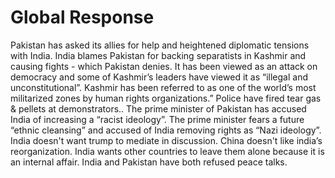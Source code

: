 # Global Response
Pakistan has asked its allies for help and heightened diplomatic tensions with India. India blames Pakistan for backing separatists in Kashmir and causing fights - which Pakistan denies. It has been viewed as an attack on democracy and some of Kashmir’s leaders have viewed it as “illegal and unconstitutional”. Kashmir has been referred to as one of the world’s most militarized zones by human rights organizations.” Police have fired tear gas & pellets at demonstrators.. The prime minister of Pakistan has accused India of increasing a “racist ideology”. The prime minister fears a future “ethnic cleansing” and accused of India removing rights as “Nazi ideology”. India doesn't want trump to mediate in discussion. China doesn't like india’s reorganization. India wants other countries to leave them alone because it is an internal affair. India and Pakistan have both refused peace talks.
